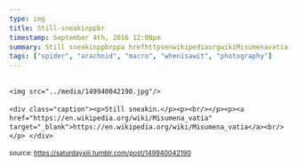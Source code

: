 ```yaml
---
type: img
title: Still-sneakinppbr
timestamp: September 4th, 2016 12:00pm
summary: Still sneakinppbrppa hrefhttpsenwikipediaorgwikiMisumenavatia targetblankhttpsenwikipediaorgwikiMisumenavatiaa
tags: ["spider", "arachnid", "macro", "whenisawit", "photography"]
---
```


                
                
                
                                                                                        <img src="../media/149940042190.jpg"/>
                                                                                          <div class="caption"><p>Still sneakin.</p><p><br/></p><p><a href="https://en.wikipedia.org/wiki/Misumena_vatia" target="_blank">https://en.wikipedia.org/wiki/Misumena_vatia</a><br/></p> </div>
                                    
                
                
                
                
                                
<small>source: https://saturdayxiii.tumblr.com/post/149940042190</small>